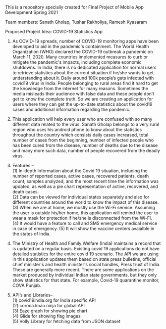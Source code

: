 This is a repository specially created for Final Project of Mobile App Development Spring 2021

Team members: Sanath Gholap, Tushar Rakholiya, Ramesh Kyasaram

Proposed Project Idea: COVID-19 Statistics App

1.	As COVID-19 spreads, number of COVID-19 monitoring apps have been developed to aid in the pandemic's containment. The World Health Organization (WHO) declared the COVID-19 outbreak a pandemic on March 11, 2020. Many countries implemented measures to curb or mitigate the pandemic's impacts, including complete economic shutdowns. In India, there is no dedicated application for normal users to retrieve statistics about the current situation if he/she wants to get understanding about it. Daily around 100k people’s gets infected with covid19 virus in India. People belonging to rural areas find it hard to get the knowledge from the internet for many reasons. Sometimes the media misleads their audience with false data and these people don’t get to know the complete truth. So we are creating an application for users where they can get the up-to-date statistics about the covid19 cases and additional information regarding the pandemic.

2.	This application will help every user who are confused with so many different data related to the virus. Sanath Gholap belongs to a very rural region who uses his android phone to know about the statistics throughout the country which consists daily cases increased, total number of cases from the beginning, number of infected people who has been cured from the disease, number of deaths due to the disease and many more such data, number of people recovered from the deadly virus.

3.	Features – <br>
(1) In-depth information about the Covid 19 situation, including the number of reported cases, active cases, recovered patients, death count, samples analyzed, and the most recent time the information was updated, as well as a pie chart representation of active, recovered, and death cases. <br>
(2) Data can be viewed for individual states separately and also for different countries around the world to know the impact of this disease. <br>
(3)	When we are at home, we mostly use the Wi-Fi service. Assuming the user is outside his/her home, this application will remind the user to wear a mask for protection if he/she is disconnected from the Wi-Fi. <br>
(4)	It would have a feature to call and SMS emergency medical service in case of emergency.
(5) It will show the vaccine centers avaialble in the states of India.

4.	The Ministry of Health and Family Welfare (India) maintains a record that is updated on a regular basis. Existing covid 19 applications do not have detailed statistics for the entire covid 19 scenario. The API we are using in this application updates them based on state press bulletins, official chief minister's and health minister's social handles, Press trust of India. These are generally more recent. There are some applications on the market produced by individual Indian state governments, but they only show statistics for that state. For example, Covid-19 quarantine monitor, COVA Punjab.

5.	API’s and Libraries– <br>
(1)	covid19india.org for India specific API <br>
(2)	corona.lmao.ninja for global API <br>
(3)	Eaze graph for showing pie chart <br>
(4)	Glide for showing flag images <br>
(5) Volly Library for fetching data from JSON dataset

